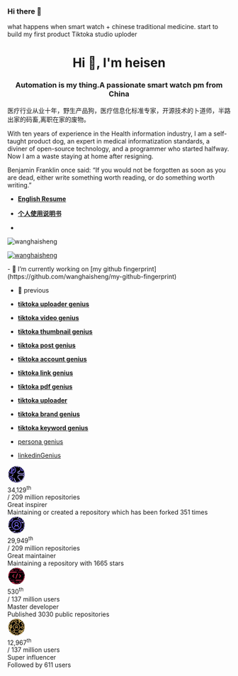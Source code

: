### Hi there 👋


what happens when smart watch + chinese traditional medicine.
start to build my first product Tiktoka studio uploder


<h1 align="center">Hi 👋, I'm heisen</h1>
<h3 align="center">Automation is my thing.A passionate smart watch pm from China</h3>
医疗行业从业十年，野生产品狗，医疗信息化标准专家，开源技术的卜道师，半路出家的码畜,离职在家的废物。

With ten years of experience in the Health information  industry, I am a self-taught product dog, an expert in medical informatization standards, a diviner of open-source technology, and a programmer who started halfway. Now I am a waste staying at home after resigning.


Benjamin Franklin once said: “If you would not be forgotten as soon as you are dead, either write something worth reading, or do something worth writing.”

- [**English Resume**](https://wanghaisheng-github-io.vercel.app/blog/resume-english)
  
- [**个人使用说明书**](https://wanghaisheng-github-io.vercel.app/blog/resume)
- 
<p align="left"> <img src="https://komarev.com/ghpvc/?username=wanghaisheng&label=Profile%20views&color=0e75b6&style=flat" alt="wanghaisheng" /> </p>

<p align="left"> <a href="https://github.com/ryo-ma/github-profile-trophy"><img src="https://github-profile-trophy.vercel.app/?username=wanghaisheng&theme=matrix" alt="wanghaisheng" /></a> </p>
- 🔭 I’m currently working on 
 [my github fingerprint](https://github.com/wanghaisheng/my-github-fingerprint)

- 🔭 previous
  
- [**tiktoka uploader genius**](https://github.com/wanghaisheng/tiktoka-studio-uploader-app)
- [**tiktoka video genius**](https://github.com/wanghaisheng/video-genius)
- [**tiktoka thumbnail genius**](https://github.com/wanghaisheng/thumnail-geniuous)
- [**tiktoka post genius**](https://github.com/wanghaisheng/post-genious)
- [**tiktoka account genius**](https://github.com/wanghaisheng/social-account-genious)
- [**tiktoka link genius**](https://github.com/wanghaisheng/link-genious)
- [**tiktoka pdf genius**](https://github.com/wanghaisheng/pdf-genious)
- [**tiktoka uploader**](https://github.com/wanghaisheng/youtube-auto-upload)
- [**tiktoka brand genius**](https://github.com/wanghaisheng/brand-genious)
- [**tiktoka keyword genius**](https://github.com/wanghaisheng/keyword-genius)
- [persona genius](https://github.com/wanghaisheng/persona-account-genius/tree/master)
- [linkedinGenius](https://github.com/wanghaisheng/linkedinGenius/tree/master)


<div class="rankeds"><div class="ranked b"><div class="icon"><svg xmlns="http://www.w3.org/2000/svg" viewBox="0 0 60 60" height="44" width="44"><defs><mask id="mask"><circle r="25" cx="28" cy="28" fill="white" class="gauge-base"></circle></mask></defs> <svg xmlns="http://www.w3.org/2000/svg" class="gauge"><circle r="25" cx="28" cy="28" class="gauge-base"></circle> <circle transform="rotate(-90 28 28)" r="25" cx="28" cy="28" stroke-dasharray="97.26249999999999 155" class="gauge-arc"></circle></svg> <svg xmlns="http://www.w3.org/2000/svg" mask="url(#mask)"><g transform="translate(4 4)" fill="none" fill-rule="evenodd"><path d="M20.065 47.122c.44-.525.58-1.448.58-1.889 0-2.204-1.483-3.967-3.633-4.187.447-1.537.58-2.64.397-3.31-.25-.92-.745-1.646-1.409-2.235m-5.97-7.157c.371-.254.911-.748 1.62-1.48a8.662 8.662 0 001.432-2.366M47 22h-7c-1.538 0-2.749-.357-4-1h-5c-1.789.001-3-1.3-3-2.955 0-1.656 1.211-3.04 3-3.045h2c.027-1.129.513-2.17 1-3m3.082 32.004C34.545 43.028 34.02 40.569 34 39v-1h-1c-2.603-.318-5-2.913-5-5.997S30.397 26 33 26h9c2.384 0 4.326 1.024 5.27 3" stroke="#B2A8FF" stroke-linecap="round" stroke-linejoin="round" stroke-width="2"></path><g transform="translate(36)" stroke="#7D6CFF" stroke-width="2"><path fill="#7D6CFF" stroke-linecap="round" stroke-linejoin="round" d="M5.395 5.352L6.009 4l.598 1.348L8 5.408l-1.067 1.12.425 1.47-1.356-.908-1.35.91.404-1.469L4 5.41z"></path><circle cx="6" cy="6" r="6"></circle></g><g transform="translate(0 31)" stroke="#7D6CFF" stroke-width="2"><circle cx="6" cy="6" r="6"></circle><g stroke-linecap="round"><path d="M6 4v4M4 6h4"></path></g></g><circle stroke="#7D6CFF" stroke-width="2" cx="10.5" cy="10.5" r="10.5"></circle><g stroke-linecap="round"><path d="M32.01 1.37A23.96 23.96 0 0024 0c-.999 0-1.983.061-2.95.18M.32 20.072a24.21 24.21 0 00.015 7.948M12.42 45.025A23.892 23.892 0 0024 48c13.255 0 24-10.745 24-24 0-2.811-.483-5.51-1.371-8.016" stroke="#B2A8FF" stroke-width="2"></path><path stroke="#7D6CFF" stroke-width="2" d="M8.999 7.151v5.865"></path><path d="M9 3a2 2 0 110 4 2 2 0 010-4zm0 10.8a2 2 0 11-.001 4 2 2 0 01.001-4z" stroke="#7D6CFF" stroke-width="1.8"></path><path d="M9.622 11.838c.138-.007.989.119 1.595-.05.607-.169 1.584-.539 1.829-1.337" stroke="#7D6CFF" stroke-width="2"></path><path d="M14.8 7.202a2 2 0 110 4 2 2 0 010-4z" stroke="#7D6CFF" stroke-width="1.8"></path></g></g></svg></svg></div> <div class="info"><div class="user-rank">34,129<sup>th</sup></div> <div class="total-rank">/ 209 million repositories</div> <div class="title">Great inspirer</div> <div class="text">Maintaining or created a repository which has been forked 351 times</div></div></div><div class="ranked b"><div class="icon"><svg xmlns="http://www.w3.org/2000/svg" viewBox="0 0 60 60" height="44" width="44"><defs><mask id="mask"><circle r="25" cx="28" cy="28" fill="white" class="gauge-base"></circle></mask></defs> <svg xmlns="http://www.w3.org/2000/svg" class="gauge"><circle r="25" cx="28" cy="28" class="gauge-base"></circle> <circle transform="rotate(-90 28 28)" r="25" cx="28" cy="28" stroke-dasharray="25.76875 155" class="gauge-arc"></circle></svg> <svg xmlns="http://www.w3.org/2000/svg" mask="url(#mask)"><g transform="translate(4 4)" fill="none" fill-rule="evenodd"><path d="M39 15h.96l4.038 3-.02-3H45a2 2 0 002-2V3a2 2 0 00-2-2H31a2 2 0 00-2 2v4.035" stroke="#B2A8FF" stroke-width="2" stroke-linecap="round" stroke-linejoin="round"></path><path stroke="#7D6CFF" stroke-width="2" stroke-linecap="round" stroke-linejoin="round" d="M36 5.014l-3 3 3 3M40 5.014l3 3-3 3"></path><path d="M6 37a1 1 0 110 2 1 1 0 010-2m7 0a1 1 0 110 2 1 1 0 010-2m-2.448 1a1 1 0 11-2 0 1 1 0 012 0z" fill="#7D6CFF"></path><path d="M1.724 15.05A23.934 23.934 0 000 24c0 .686.029 1.366.085 2.037m19.92 21.632c1.3.218 2.634.331 3.995.331a23.92 23.92 0 009.036-1.76m13.207-13.21A23.932 23.932 0 0048 24c0-1.363-.114-2.7-.332-4M25.064.022a23.932 23.932 0 00-10.073 1.725" stroke="#B2A8FF" stroke-width="2" stroke-linecap="round"></path><path d="M19 42.062V43a2 2 0 01-2 2H9.04l-4.038 3 .02-3H3a2 2 0 01-2-2V33a2 2 0 012-2h4.045" stroke="#B2A8FF" stroke-width="2" stroke-linecap="round" stroke-linejoin="round"></path><path d="M6 0a6 6 0 110 12A6 6 0 016 0z" stroke="#7D6CFF" stroke-width="2" stroke-linecap="round" stroke-linejoin="round"></path><path stroke="#7D6CFF" stroke-width="2" stroke-linecap="round" d="M6 3v6M3 6h6"></path><path d="M42 36a6 6 0 110 12 6 6 0 010-12z" stroke="#7D6CFF" stroke-width="2" stroke-linecap="round" stroke-linejoin="round"></path><path stroke="#7D6CFF" stroke-width="2" stroke-linecap="round" stroke-linejoin="round" d="M44.338 40.663l-3.336 3.331-1.692-1.686M31 31c-.716-2.865-3.578-5-7-5-3.423 0-6.287 2.14-7 5"></path><path d="M24 16a5 5 0 110 10 5 5 0 010-10z" stroke="#7D6CFF" stroke-width="2" stroke-linecap="round"></path><circle stroke="#7D6CFF" stroke-width="2" cx="24" cy="24" r="14"></circle></g></svg></svg></div> <div class="info"><div class="user-rank">29,949<sup>th</sup></div> <div class="total-rank">/ 209 million repositories</div> <div class="title">Great maintainer</div> <div class="text">Maintaining a repository with 1665 stars</div></div></div><div class="ranked s"><div class="icon"><svg xmlns="http://www.w3.org/2000/svg" viewBox="0 0 60 60" height="44" width="44"><defs><mask id="mask"><circle r="25" cx="28" cy="28" fill="white" class="gauge-base"></circle></mask></defs> <svg xmlns="http://www.w3.org/2000/svg" class="gauge"><circle r="25" cx="28" cy="28" class="gauge-base"></circle> <circle transform="rotate(-90 28 28)" r="25" cx="28" cy="28" stroke-dasharray="3027.666666666667 155" class="gauge-arc"></circle></svg> <svg xmlns="http://www.w3.org/2000/svg" mask="url(#mask)"><g stroke-linecap="round" stroke-width="2" fill="none" fill-rule="evenodd"><g stroke="#EB355E"><path d="M20 24l-3.397 3.398a.85.85 0 000 1.203L20.002 32M37.015 24l3.399 3.398a.85.85 0 010 1.203L37.014 32" stroke-linejoin="round"></path><path d="M31.029 21.044L25.976 35.06"></path></g><path stroke="#731237" stroke-linejoin="round" d="M23.018 10h8.984M26 47h5M8 16h16m9 0h15.725M8 41h13"></path><path d="M5.027 34.998c.673 2.157 1.726 4.396 2.81 6.02m43.38-19.095C50.7 19.921 49.866 17.796 48.79 16" stroke="#731237"></path><path stroke="#EB355E" stroke-linejoin="round" d="M26 41h17"></path><path d="M7.183 16C5.186 19.582 4 23.619 4 28M42.608 47.02c2.647-1.87 5.642-5.448 7.295-9.18C51.52 34.191 52.071 30.323 52 28" stroke="#EB355E"></path><path stroke="#EB355E" stroke-linejoin="round" d="M7.226 16H28M13.343 47H21"></path><path d="M13.337 47.01a24.364 24.364 0 006.19 3.45 24.527 24.527 0 007.217 1.505c2.145.108 4.672-.05 7.295-.738" stroke="#EB355E"></path><path stroke="#EB355E" stroke-linejoin="round" d="M36 47h6.647M12 10h6M37 10h6.858"></path><path d="M43.852 10c-4.003-3.667-9.984-6.054-16.047-6-2.367.021-4.658.347-6.81 1.045" stroke="#EB355E"></path><path stroke="#731237" stroke-linejoin="round" d="M5.041 35h4.962M47 22h4.191"></path></g></svg></svg></div> <div class="info"><div class="user-rank">530<sup>th</sup></div> <div class="total-rank">/ 137 million users</div> <div class="title">Master developer</div> <div class="text">Published 3030 public repositories</div></div></div><div class="ranked a"><div class="icon"><svg xmlns="http://www.w3.org/2000/svg" viewBox="0 0 60 60" height="44" width="44"><defs><mask id="mask"><circle r="25" cx="28" cy="28" fill="white" class="gauge-base"></circle></mask></defs> <svg xmlns="http://www.w3.org/2000/svg" class="gauge"><circle r="25" cx="28" cy="28" class="gauge-base"></circle> <circle transform="rotate(-90 28 28)" r="25" cx="28" cy="28" stroke-dasharray="34.410000000000004 155" class="gauge-arc"></circle></svg> <svg xmlns="http://www.w3.org/2000/svg" mask="url(#mask)"><g transform="translate(4 4)" stroke-width="2" fill="none" fill-rule="evenodd"><path d="M33.432 1.924A23.922 23.922 0 0024 0c-3.945 0-7.668.952-10.95 2.638m-9.86 9.398A23.89 23.89 0 000 24a23.9 23.9 0 002.274 10.21m3.45 5.347a23.992 23.992 0 0012.929 7.845m13.048-.664c4.43-1.5 8.28-4.258 11.123-7.848m3.16-5.245A23.918 23.918 0 0048 24c0-1.87-.214-3.691-.619-5.439M40.416 6.493a24.139 24.139 0 00-1.574-1.355" stroke="#FFD576" stroke-linecap="round"></path><path stroke="#FFD576" d="M4.582 33.859l1.613-7.946"></path><circle stroke="#FFD576" cx="6.832" cy="23" r="3"></circle><path stroke="#B59151" d="M17.444 39.854l4.75 3.275"></path><path stroke="#FFD576" stroke-linecap="round" d="M7.647 14.952l-.433 4.527"></path><circle stroke="#B59151" cx="15" cy="38" r="3"></circle><path stroke="#B59151" d="M22.216 9.516l.455 4.342"></path><path stroke="#FFD576" stroke-linecap="round" d="M34.272 6.952l-2.828 5.25"></path><path stroke="#B59151" stroke-linecap="square" d="M11.873 7.235l6.424-.736"></path><path stroke="#FFD576" stroke-linecap="round" d="M28.811 5.445l3.718-.671"></path><path stroke="#B59151" d="M42.392 22.006l.456-5.763M34.349 24.426l4.374.447"></path><path d="M20 28c.267-1.727 1.973-3 4-3 2.08 0 3.787 1.318 4 3m-4-9a3 3 0 110 6 3 3 0 010-6z" stroke="#B59151" stroke-linecap="round" stroke-linejoin="round"></path><path d="M24 14c5.523 0 10 4.477 10 10s-4.477 10-10 10-10-4.477-10-10 4.477-10 10-10z" stroke="#B59151" stroke-linecap="round" stroke-linejoin="round"></path><circle stroke="#FFD576" cx="35.832" cy="4" r="3"></circle><circle stroke="#FFD576" cx="44" cy="36" r="3"></circle><circle stroke="#FFD576" cx="34.832" cy="37" r="3"></circle><circle stroke="#B59151" cx="21.654" cy="6.437" r="3"></circle><path d="M25.083 48.102a3 3 0 100-6 3 3 0 000 6z" stroke="#B59151"></path><path d="M8.832 5a3 3 0 110 6 3 3 0 010-6z" stroke="#B59151" stroke-linecap="round"></path><circle stroke="#FFD576" cx="4" cy="37" r="3"></circle><path d="M42.832 10a3 3 0 110 6 3 3 0 010-6z" stroke="#B59151" stroke-linecap="round"></path><path stroke="#FFD576" stroke-linecap="round" d="M32.313 38.851l-1.786 1.661"></path><circle stroke="#B59151" cx="42" cy="25" r="3"></circle><path stroke="#B59151" stroke-linecap="square" d="M18.228 32.388l-1.562 2.66"></path><path stroke="#FFD576" d="M37.831 36.739l2.951-.112"></path></g></svg></svg></div> <div class="info"><div class="user-rank">12,967<sup>th</sup></div> <div class="total-rank">/ 137 million users</div> <div class="title">Super influencer</div> <div class="text">Followed by 611 users</div></div></div></div>

